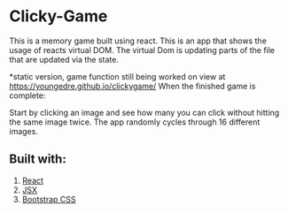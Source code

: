 # Clicky-Game

This is a memory game built using react. This is an app that shows the usage of reacts virtual DOM. The virtual Dom is updating parts of the file that are updated via the state.

*static version, game function still being worked on view at https://youngedre.github.io/clickygame/
When the finished game is complete: 

Start by clicking an image and see how many you can click without hitting the same image twice. The app randomly cycles through 16 different images. 

## Built with: 

1) [React](https://reactjs.org/docs/getting-started.html)
2) [JSX](https://reactjs.org/docs/introducing-jsx.html)
3) [Bootstrap CSS](https://getbootstrap.com/)
